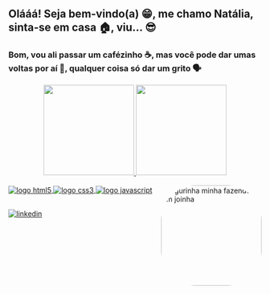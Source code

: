 ## Olááá! Seja bem-vindo(a) 😁, me chamo Natália, sinta-se em casa 🏠, viu... 😎
### Bom, vou ali passar um cafézinho ☕, mas você pode dar umas voltas por aí 👀, qualquer coisa só dar um grito 🗣

<div align="center">
 <a href="https://github.com/b1z3rr4">
  <img height="180em" src="https://github-readme-stats.vercel.app/api?username=b1z3rr4&show_icons=true&theme=dark&include_all_commits=true&count_private=true"/>
  <img height="180em" src="https://github-readme-stats.vercel.app/api/top-langs/?username=b1z3rr4&layout=compact&langs_count=7&theme=dark"/>
</div>
 
  
 <br>
<div style="display: inline_block">
 <img align="center" src="https://img.shields.io/badge/HTML5-E34F26?style=for-the-badge&logo=html5&logoColor=white" alt="logo html5"/>
 <img align="center" src="https://img.shields.io/badge/CSS3-1572B6?style=for-the-badge&logo=css3&logoColor=white" alt="logo css3"/>
 <img align="center" src="https://img.shields.io/badge/JavaScript-323330?style=for-the-badge&logo=javascript&logoColor=F7DF1E" alt="logo javascript"/>
 <img style="border-radius: 70px;" align="right" width="200px" height="200px" src="https://picrew.me/shareImg/org/202204/338224_mGpd32sK.png" alt="figurinha minha fazendo um joinha" />
</div>
  
  ##
  
<div style="display: inline_block">
  <a href="https://www.linkedin.com/in/natalia-bezerra-437575229/" target="_blank"><img src="https://img.shields.io/badge/LinkedIn-0077B5?style=for-the-badge&logo=linkedin&logoColor=white" alt="linkedin"></a>
</div>
  
<!--
- 🔭 I’m currently working on ...
- 🌱 I’m currently learning ...
- 👯 I’m looking to collaborate on ...
- 🤔 I’m looking for help with ...
- 💬 Ask me about ...
- 📫 How to reach me: ...
- 😄 Pronouns: ...
- ⚡ Fun fact: ...
-->
